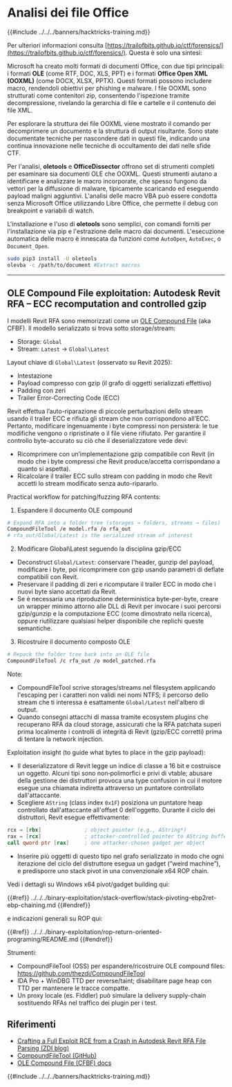 # Analisi dei file Office

{{#include ../../../banners/hacktricks-training.md}}


Per ulteriori informazioni consulta [https://trailofbits.github.io/ctf/forensics/](https://trailofbits.github.io/ctf/forensics/). Questa è solo una sintesi:

Microsoft ha creato molti formati di documenti Office, con due tipi principali: i formati **OLE** (come RTF, DOC, XLS, PPT) e i formati **Office Open XML (OOXML)** (come DOCX, XLSX, PPTX). Questi formati possono includere macro, rendendoli obiettivi per phishing e malware. I file OOXML sono strutturati come contenitori zip, consentendo l'ispezione tramite decompressione, rivelando la gerarchia di file e cartelle e il contenuto dei file XML.

Per esplorare la struttura dei file OOXML viene mostrato il comando per decomprimere un documento e la struttura di output risultante. Sono state documentate tecniche per nascondere dati in questi file, indicando una continua innovazione nelle tecniche di occultamento dei dati nelle sfide CTF.

Per l'analisi, **oletools** e **OfficeDissector** offrono set di strumenti completi per esaminare sia documenti OLE che OOXML. Questi strumenti aiutano a identificare e analizzare le macro incorporate, che spesso fungono da vettori per la diffusione di malware, tipicamente scaricando ed eseguendo payload maligni aggiuntivi. L'analisi delle macro VBA può essere condotta senza Microsoft Office utilizzando Libre Office, che permette il debug con breakpoint e variabili di watch.

L'installazione e l'uso di **oletools** sono semplici, con comandi forniti per l'installazione via pip e l'estrazione delle macro dai documenti. L'esecuzione automatica delle macro è innescata da funzioni come `AutoOpen`, `AutoExec`, o `Document_Open`.
```bash
sudo pip3 install -U oletools
olevba -c /path/to/document #Extract macros
```
---

## OLE Compound File exploitation: Autodesk Revit RFA – ECC recomputation and controlled gzip

I modelli Revit RFA sono memorizzati come un [OLE Compound File](https://learn.microsoft.com/en-us/windows/win32/stg/istorage-compound-file-implementation) (aka CFBF). Il modello serializzato si trova sotto storage/stream:

- Storage: `Global`
- Stream: `Latest` → `Global\Latest`

Layout chiave di `Global\Latest` (osservato su Revit 2025):

- Intestazione
- Payload compresso con gzip (il grafo di oggetti serializzati effettivo)
- Padding con zeri
- Trailer Error-Correcting Code (ECC)

Revit effettua l’auto-riparazione di piccole perturbazioni dello stream usando il trailer ECC e rifiuta gli stream che non corrispondono all’ECC. Pertanto, modificare ingenuamente i byte compressi non persisterà: le tue modifiche vengono o ripristinate o il file viene rifiutato. Per garantire il controllo byte-accurato su ciò che il deserializzatore vede devi:

- Ricomprimere con un’implementazione gzip compatibile con Revit (in modo che i byte compressi che Revit produce/accetta corrispondano a quanto si aspetta).
- Ricalcolare il trailer ECC sullo stream con padding in modo che Revit accetti lo stream modificato senza auto-ripararlo.

Practical workflow for patching/fuzzing RFA contents:

1) Espandere il documento OLE compound
```bash
# Expand RFA into a folder tree (storages → folders, streams → files)
CompoundFileTool /e model.rfa /o rfa_out
# rfa_out/Global/Latest is the serialized stream of interest
```
2) Modificare Global\Latest seguendo la disciplina gzip/ECC

- Deconstruct `Global/Latest`: conservare l'header, gunzip del payload, modificare i byte, poi ricomprimere con gzip usando parametri di deflate compatibili con Revit.
- Preservare il padding di zeri e ricomputare il trailer ECC in modo che i nuovi byte siano accettati da Revit.
- Se è necessaria una riproduzione deterministica byte-per-byte, creare un wrapper minimo attorno alle DLL di Revit per invocare i suoi percorsi gzip/gunzip e la computazione ECC (come dimostrato nella ricerca), oppure riutilizzare qualsiasi helper disponibile che replichi queste semantiche.

3) Ricostruire il documento composto OLE
```bash
# Repack the folder tree back into an OLE file
CompoundFileTool /c rfa_out /o model_patched.rfa
```
Note:

- CompoundFileTool scrive storages/streams nel filesystem applicando l'escaping per i caratteri non validi nei nomi NTFS; il percorso dello stream che ti interessa è esattamente `Global/Latest` nell'albero di output.
- Quando consegni attacchi di massa tramite ecosystem plugins che recuperano RFA da cloud storage, assicurati che la RFA patchata superi prima localmente i controlli di integrità di Revit (gzip/ECC corretti) prima di tentare la network injection.

Exploitation insight (to guide what bytes to place in the gzip payload):

- Il deserializzatore di Revit legge un indice di classe a 16 bit e costruisce un oggetto. Alcuni tipi sono non‑polimorfici e privi di vtable; abusare della gestione dei distruttori provoca una type confusion in cui il motore esegue una chiamata indiretta attraverso un puntatore controllato dall'attaccante.
- Scegliere `AString` (class index `0x1F`) posiziona un puntatore heap controllato dall'attaccante all'offset 0 dell'oggetto. Durante il ciclo dei distruttori, Revit esegue effettivamente:
```asm
rcx = [rbx]              ; object pointer (e.g., AString*)
rax = [rcx]              ; attacker-controlled pointer to AString buffer
call qword ptr [rax]     ; one attacker-chosen gadget per object
```
- Inserire più oggetti di questo tipo nel grafo serializzato in modo che ogni iterazione del ciclo del distruttore esegua un gadget (“weird machine”), e predisporre uno stack pivot in una convenzionale x64 ROP chain.

Vedi i dettagli su Windows x64 pivot/gadget building qui:

{{#ref}}
../../../binary-exploitation/stack-overflow/stack-pivoting-ebp2ret-ebp-chaining.md
{{#endref}}

e indicazioni generali su ROP qui:

{{#ref}}
../../../binary-exploitation/rop-return-oriented-programing/README.md
{{#endref}}

Strumenti:

- CompoundFileTool (OSS) per espandere/ricostruire OLE compound files: https://github.com/thezdi/CompoundFileTool
- IDA Pro + WinDBG TTD per reverse/taint; disabilitare page heap con TTD per mantenere le tracce compatte.
- Un proxy locale (es. Fiddler) può simulare la delivery supply-chain sostituendo RFAs nel traffico dei plugin per i test.

## Riferimenti

- [Crafting a Full Exploit RCE from a Crash in Autodesk Revit RFA File Parsing (ZDI blog)](https://www.thezdi.com/blog/2025/10/6/crafting-a-full-exploit-rce-from-a-crash-in-autodesk-revit-rfa-file-parsing)
- [CompoundFileTool (GitHub)](https://github.com/thezdi/CompoundFileTool)
- [OLE Compound File (CFBF) docs](https://learn.microsoft.com/en-us/windows/win32/stg/istorage-compound-file-implementation)

{{#include ../../../banners/hacktricks-training.md}}
